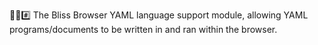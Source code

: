🌳️🌐️#️⃣️ The Bliss Browser YAML language support module, allowing YAML programs/documents to be written in and ran within the browser.

